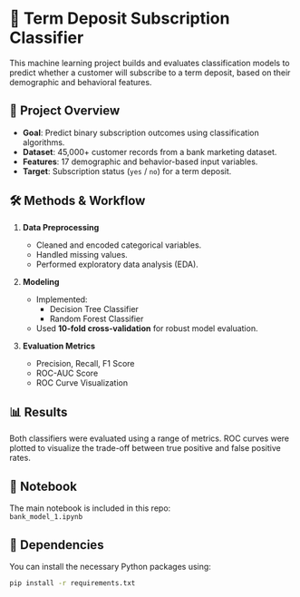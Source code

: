 # 🧠 Term Deposit Subscription Classifier

This machine learning project builds and evaluates classification models to predict whether a customer will subscribe to a term deposit, based on their demographic and behavioral features.

## 📁 Project Overview

- **Goal**: Predict binary subscription outcomes using classification algorithms.
- **Dataset**: 45,000+ customer records from a bank marketing dataset.
- **Features**: 17 demographic and behavior-based input variables.
- **Target**: Subscription status (`yes` / `no`) for a term deposit.

## 🛠️ Methods & Workflow

1. **Data Preprocessing**
   - Cleaned and encoded categorical variables.
   - Handled missing values.
   - Performed exploratory data analysis (EDA).

2. **Modeling**
   - Implemented:
     - Decision Tree Classifier
     - Random Forest Classifier
   - Used **10-fold cross-validation** for robust model evaluation.

3. **Evaluation Metrics**
   - Precision, Recall, F1 Score
   - ROC-AUC Score
   - ROC Curve Visualization

## 📊 Results

Both classifiers were evaluated using a range of metrics. ROC curves were plotted to visualize the trade-off between true positive and false positive rates.

## 📓 Notebook

The main notebook is included in this repo:  
`bank_model_1.ipynb`

## 🔧 Dependencies

You can install the necessary Python packages using:

```bash
pip install -r requirements.txt
